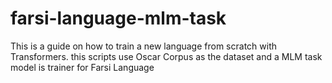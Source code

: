 # farsi-language-mlm-task
This is a guide on how to train a new language from scratch with Transformers. this scripts use Oscar Corpus as the dataset  and a MLM task model is trainer for Farsi Language

